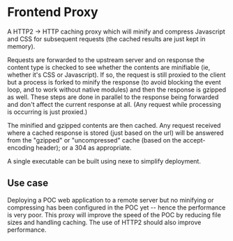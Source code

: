 Frontend Proxy
==============

A HTTP2 -> HTTP caching proxy which will minify and compress Javascript and CSS
for subsequent requests (the cached results are just kept in memory).

Requests are forwarded to the upstream server and on response the content type
is checked to see whether the contents are minifiable (ie, whether it's CSS or
Javascript). If so, the request is still proxied to the client but a process is
forked to minify the response (to avoid blocking the event loop, and to work
without native modules) and then the response is gzipped as well. These steps
are done in parallel to the response being forwarded and don't affect the
current response at all. (Any request while processing is occurring is just
proxied.)

The minified and gzipped contents are then cached. Any request received where a
cached response is stored (just based on the url) will be answered from the
"gzipped" or "uncompressed" cache (based on the accept-encoding header); or a
304 as appropriate.

A single executable can be built using nexe to simplify deployment.


Use case
--------

Deploying a POC web application to a remote server but no minifying or
compressing has been configured in the POC yet -- hence the performance is very
poor. This proxy will improve the speed of the POC by reducing file sizes and
handling caching. The use of HTTP2 should also improve performance.
